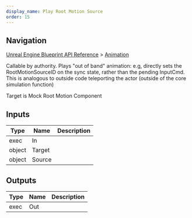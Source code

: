 ```yaml
---
display_name: Play Root Motion Source
order: 15
---
```

## Navigation

[Unreal Engine Blueprint API Reference](https://dev.epicgames.com/documentation/en-us/unreal-engine/BlueprintAPI) > [Animation](https://dev.epicgames.com/documentation/en-us/unreal-engine/BlueprintAPI/Animation)

Callable by authority. Plays "out of band" animation: e.g, directly sets the RootMotionSourceID on the sync state, rather than the pending InputCmd.
This is analogous to outside code teleporting the actor (outside of the core simulation function)

Target is Mock Root Motion Component

## Inputs

| Type | Name | Description |
| --- | --- | --- |
| exec | In |  |
| object | Target |  |
| object | Source |  |

## Outputs

| Type | Name | Description |
| --- | --- | --- |
| exec | Out |  |
